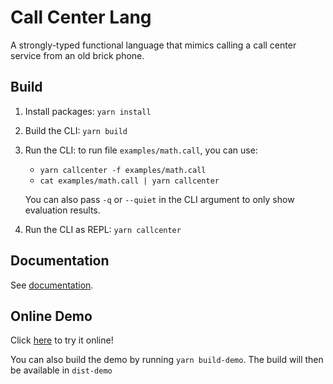 Call Center Lang
================
A strongly-typed functional language that mimics calling a call center service from an old brick phone.

Build
-----
1. Install packages: `yarn install`
2. Build the CLI: `yarn build`
3. Run the CLI: to run file `examples/math.call`, you can use:
    - `yarn callcenter -f examples/math.call`
    - `cat examples/math.call | yarn callcenter`

    You can also pass `-q` or `--quiet` in the CLI argument to only show evaluation results.
4. Run the CLI as REPL: `yarn callcenter`

Documentation
-------------
See [documentation](docs.md).

Online Demo
----
Click [here](https://faizilham.github.io/lab/call-center/) to try it online!

You can also build the demo by running `yarn build-demo`. The build will then be available in `dist-demo`
